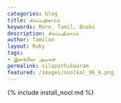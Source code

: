 ```yaml
---  
categories: blog  
title: சிலப்பதிகாரம்
keywords: More, Tamil, Books  
description: சிலப்பதிகாரம்
author: Tamilan  
layout: Ruby  
tags:     
- இளங்கோ அடிகள்
permalink: silapathikaaram  
featured: /images/noolkal_96_6.png  
---  
```

{% include install_nool.md %}  
